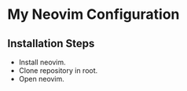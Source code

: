 # My Neovim Configuration

## Installation Steps
- Install neovim.
- Clone repository in root.
- Open neovim. 
